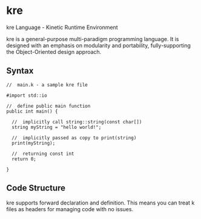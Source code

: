 # kre
kre Language - Kinetic Runtime Environment

kre is a general-purpose multi-paradigm programming language. 
It is designed with an emphasis on modularity and portability, fully-supporting the Object-Oriented design approach.

## Syntax

```
//  main.k - a sample kre file

#import std::io

//  define public main function
public int main() {

  //  implicitly call string::string(const char[])
  string myString = "hello world!";

  //  implicitly passed as copy to print(string)
  print(myString); 

  //  returning const int
  return 0;

}

```

## Code Structure

kre supports forward declaration and definition. This means you can treat k files as headers for managing code with no issues.
